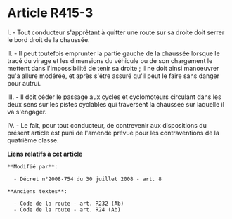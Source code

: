 # Article R415-3

I. - Tout conducteur s'apprêtant à quitter une route sur sa droite doit serrer le bord droit de la chaussée.

II. - Il peut toutefois emprunter la partie gauche de la chaussée lorsque le tracé du virage et les dimensions du véhicule ou
de son chargement le mettent dans l'impossibilité de tenir sa droite ; il ne doit ainsi manoeuvrer qu'à allure modérée, et
après s'être assuré qu'il peut le faire sans danger pour autrui.

III. - Il doit céder le passage aux cycles et cyclomoteurs circulant dans les deux sens sur les pistes cyclables qui
traversent la chaussée sur laquelle il va s'engager. 

IV. - Le fait, pour tout conducteur, de contrevenir aux dispositions du présent article est puni de l'amende prévue pour les
contraventions de la quatrième classe.

**Liens relatifs à cet article**

	**Modifié par**:

	  - Décret n°2008-754 du 30 juillet 2008 - art. 8

	**Anciens textes**:

	  - Code de la route - art. R232 (Ab)
	  - Code de la route - art. R24 (Ab)
